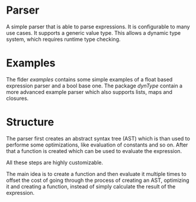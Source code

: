 # Parser #

A simple parser that is able to parse expressions. It is configurable 
to many use cases. It supports a generic value type. This allows a dynamic 
type system, which requires runtime type checking.

# Examples #

The flder _examples_ contains some simple examples of a float based expression 
parser and a bool base one. The package _dynType_  contain a more advanced 
example parser which also supports lists, maps and closures.

# Structure #

The parser first creates an abstract syntax tree (AST) which is than 
used to performe some optimizations, like evaluation of constants and 
so on. After that a function is created which can be used to evaluate 
the expression.

All these steps are highly customizable. 

The main idea is to create a function and then evaluate it multiple 
times to offset the cost of going through the process of creating an 
AST, optimizing it and creating a function, instead of simply calculate 
the result of the expression.   
